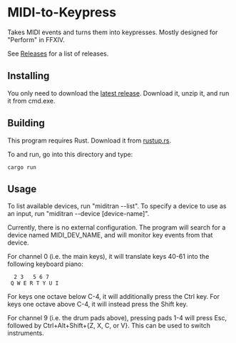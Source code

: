 MIDI-to-Keypress
================

Takes MIDI events and turns them into keypresses.  Mostly designed for "Perform" in FFXIV.

See [Releases](https://github.com/xobs/midi-to-keypress/releases) for a list of releases.

Installing
----------

You only need to download the [latest release](https://github.com/xobs/midi-to-keypress/releases/latest).  Download it, unzip it, and run it from cmd.exe.

Building
--------

This program requires Rust.  Download it from [rustup.rs](https://rustup.rs).

To and run, go into this directory and type:

````
cargo run
````

Usage
-----

To list available devices, run "miditran --list".  To specify a device to use as an input, run "miditran --device [device-name]".

Currently, there is no external configuration.  The program will search for a device named MIDI\_DEV\_NAME, and will monitor key events from that device.

For channel 0 (i.e. the main keys), it will translate keys 40-61 into the following keyboard piano:

````
  2 3   5 6 7
 Q W E R T Y U I
````

For keys one octave below C-4, it will additionally press the Ctrl key.  For keys one octave above C-4, it will instead press the Shift key.

For channel 9 (i.e. the drum pads above), pressing pads 1-4 will press Esc, followed by Ctrl+Alt+Shift+{Z, X, C, or V}.  This can be used to switch instruments.